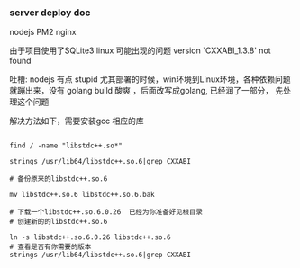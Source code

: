###  server deploy doc

nodejs
PM2
nginx


由于项目使用了SQLite3  linux 可能出现的问题 version `CXXABI_1.3.8' not found

吐槽: nodejs 有点 stupid 尤其部署的时候，win环境到Linux环境，各种依赖问题就蹦出来，没有 golang build 酸爽 ，后面改写成golang, 已经润了一部分，  先处理这个问题

解决方法如下，需要安装gcc 相应的库

```

find / -name "libstdc++.so*"

strings /usr/lib64/libstdc++.so.6|grep CXXABI

# 备份原来的libstdc++.so.6

mv libstdc++.so.6 libstdc++.so.6.bak

# 下载一个libstdc++.so.6.0.26  已经为你准备好见根目录
# 创建新的的libstdc++.so.6

ln -s libstdc++.so.6.0.26 libstdc++.so.6
# 查看是否有你需要的版本
strings /usr/lib64/libstdc++.so.6|grep CXXABI


```




